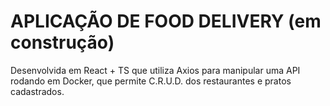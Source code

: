 # APLICAÇÃO DE FOOD DELIVERY (em construção)
Desenvolvida em React + TS que utiliza Axios para manipular uma API rodando em Docker, que permite C.R.U.D. dos restaurantes e pratos cadastrados.